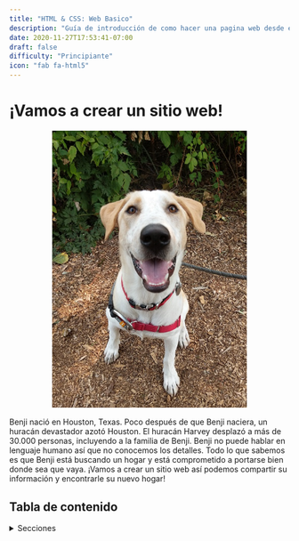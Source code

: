 ```yaml
---
title: "HTML & CSS: Web Basico"
description: "Guía de introducción de como hacer una pagina web desde el comienzo. "
date: 2020-11-27T17:53:41-07:00
draft: false
difficulty: "Principiante"
icon: "fab fa-html5"
---
```


# ¡Vamos a crear un sitio web!

<p style="text-align: center; "><img src="media/meet-benji-sm.jpg?classes=border,shadow" alt="Benji el perrito" width="350"/></p>

Benji nació en Houston, Texas. Poco después de que Benji naciera, un huracán devastador azotó Houston. El huracán Harvey desplazó a más de 30.000 personas, incluyendo a la familia de Benji. Benji no puede hablar en lenguaje humano así que no conocemos los detalles. Todo lo que sabemos es que Benji está buscando un hogar y está comprometido a portarse bien donde sea que vaya. ¡Vamos a crear un sitio web así podemos compartir su información y encontrarle su nuevo hogar!

## Tabla de contenido

<details>
<summary>Secciones</summary>
{{% children %}}
</details>
